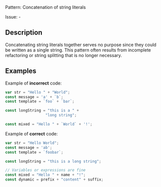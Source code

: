 Pattern: Concatenation of string literals

Issue: -

## Description

Concatenating string literals together serves no purpose since they could be written as a single string. This pattern often results from incomplete refactoring or string splitting that is no longer necessary.

## Examples

Example of **incorrect** code:
```javascript
var str = "Hello " + "World";
const message = 'a' + `b`;
const template = `foo` + `bar`;

const longString = "this is a " +
                  "long string";

const mixed = "Hello " + `World` + '!';
```

Example of **correct** code:
```javascript
var str = "Hello World";
const message = 'ab';
const template = `foobar`;

const longString = "this is a long string";

// Variables or expressions are fine
const mixed = "Hello " + name + "!";
const dynamic = prefix + "content" + suffix;
```
